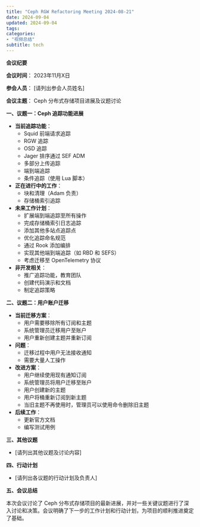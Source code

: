 ```yaml
---
title: "Ceph RGW Refactoring Meeting 2024-08-21"
date: 2024-09-04
updated: 2024-09-04
tags:
categories:
- "视频总结"
subtitle: tech
---
```




**会议纪要**

**会议时间**： 2023年11月X日

**参会人员**： [请列出参会人员姓名]

**会议主题**： Ceph 分布式存储项目进展及议题讨论

**一、议题一：Ceph 追踪功能进展**

*   **当前追踪功能**：
    *   Squid 前端请求追踪
    *   RGW 追踪
    *   OSD 追踪
    *   Jager 排序通过 SEF ADM
    *   多部分上传追踪
    *   端到端追踪
    *   条件追踪（使用 Lua 脚本）
*   **正在进行中的工作**：
    *   块和清理（Adam 负责）
    *   存储桶索引追踪
*   **未来工作计划**：
    *   扩展端到端追踪至所有操作
    *   完成存储桶索引日志追踪
    *   添加其他多站点追踪点
    *   优化追踪命名规范
    *   通过 Rook 添加编排
    *   实现其他端到端追踪（如 RBD 和 SEFS）
    *   考虑迁移至 OpenTelemetry 协议
*   **非开发相关**：
    *   推广追踪功能，教育团队
    *   创建代码演示和文档
    *   制定追踪策略

**二、议题二：用户账户迁移**

*   **当前迁移方案**：
    *   用户需要移除所有订阅和主题
    *   系统管理员迁移用户至账户
    *   用户重新创建主题并重新订阅
*   **问题**：
    *   迁移过程中用户无法接收通知
    *   需要大量人工操作
*   **改进方案**：
    *   用户继续使用现有通知订阅
    *   系统管理员将用户迁移至账户
    *   用户创建新的主题
    *   用户将桶重新订阅到新主题
    *   当旧主题不再使用时，管理员可以使用命令删除旧主题
*   **后续工作**：
    *   更新官方文档
    *   编写测试用例

**三、其他议题**

*   [请列出其他议题及讨论内容]

**四、行动计划**

*   [请列出各议题的行动计划及负责人]

**五、会议总结**

本次会议讨论了 Ceph 分布式存储项目的最新进展，并对一些关键议题进行了深入讨论和决策。会议明确了下一步的工作计划和行动计划，为项目的顺利推进奠定了基础。
